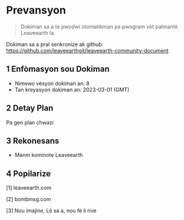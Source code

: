 # Prevansyon

>Dokiman sa a te pwodwi otomatikman pa pwogram vòt palmantè Leaveearth la.

Dokiman sa a pral senkronize ak github: https://github.com/leaveearthgit/leaveearth-community-document

## 1 Enfòmasyon sou Dokiman

- Nimewo vèsyon dokiman an: 8
- Tan kreyasyon dokiman an: 2023-03-01 (GMT)

## 2 Detay Plan

Pa gen plan chwazi

## 3 Rekonesans
* Manm kominote Leaveearth

## 4 Popilarize
[1] leaveearth.com

[2] bombmsg.com

[3] Nou imajine, Lè sa a, nou fè li rive